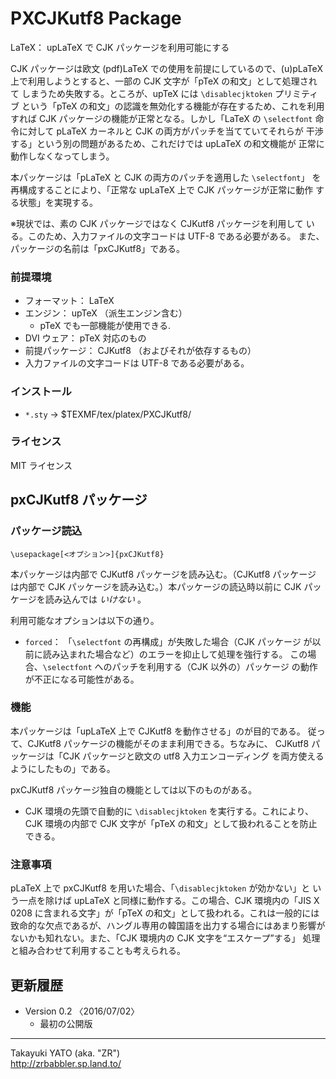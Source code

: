 PXCJKutf8 Package
=================

LaTeX： upLaTeX で CJK パッケージを利用可能にする

CJK パッケージは欧文 (pdf)LaTeX での使用を前提にしているので、(u)pLaTeX
上で利用しようとすると、一部の CJK 文字が「pTeX の和文」として処理されて
しまうため失敗する。ところが、upTeX には `\disablecjktoken` プリミティブ
という「pTeX の和文」の認識を無効化する機能が存在するため、これを利用
すれば CJK パッケージの機能が正常となる。しかし「LaTeX の `\selectfont`
命令に対して pLaTeX カーネルと CJK の両方がパッチを当てていてそれらが
干渉する」という別の問題があるため、これだけでは upLaTeX の和文機能が
正常に動作しなくなってしまう。

本パッケージは「pLaTeX と CJK の両方のパッチを適用した `\selectfont`」
を再構成することにより、「正常な upLaTeX 上で CJK パッケージが正常に動作
する状態」を実現する。

※現状では、素の CJK パッケージではなく CJKutf8 パッケージを利用して
いる。このため、入力ファイルの文字コードは UTF-8 である必要がある。
また、パッケージの名前は「pxCJKutf8」である。

### 前提環境

  * フォーマット： LaTeX
  * エンジン： upTeX （派生エンジン含む）
      - pTeX でも一部機能が使用できる.
  * DVI ウェア： pTeX 対応のもの
  * 前提パッケージ： CJKutf8 （およびそれが依存するもの）
  * 入力ファイルの文字コードは UTF-8 である必要がある。

### インストール

  - `*.sty`         → $TEXMF/tex/platex/PXCJKutf8/

### ライセンス

MIT ライセンス

pxCJKutf8 パッケージ
--------------------

### パッケージ読込

    \usepackage[<オプション>]{pxCJKutf8}

本パッケージは内部で CJKutf8 パッケージを読み込む。（CJKutf8 パッケージ
は内部で CJK パッケージを読み込む。）本パッケージの読込時以前に CJK
パッケージを読み込んでは *いけない* 。

利用可能なオプションは以下の通り。

  * `forced`： 「`\selectfont` の再構成」が失敗した場合（CJK パッケージ
    が以前に読み込まれた場合など）のエラーを抑止して処理を強行する。
    この場合、`\selectfont` へのパッチを利用する（CJK 以外の）パッケージ
    の動作が不正になる可能性がある。

### 機能

本パッケージは「upLaTeX 上で CJKutf8 を動作させる」のが目的である。
従って、CJKutf8 パッケージの機能がそのまま利用できる。ちなみに、
CJKutf8 パッケージは「CJK パッケージと欧文の utf8 入力エンコーディング
を両方使えるようにしたもの」である。

pxCJKutf8 パッケージ独自の機能としては以下のものがある。

  * CJK 環境の先頭で自動的に `\disablecjktoken` を実行する。これにより、
    CJK 環境の内部で CJK 文字が「pTeX の和文」として扱われることを防止
    できる。

### 注意事項

pLaTeX 上で pxCJKutf8 を用いた場合、「`\disablecjktoken` が効かない」と
いう一点を除けば upLaTeX と同様に動作する。この場合、CJK 環境内の「JIS
X 0208 に含まれる文字」が「pTeX の和文」として扱われる。これは一般的には
致命的な欠点であるが、ハングル専用の韓国語を出力する場合にはあまり影響が
ないかも知れない。また、「CJK 環境内の CJK 文字を“エスケープ”する」
処理と組み合わせて利用することも考えられる。

更新履歴
--------

  * Version 0.2  〈2016/07/02〉
      - 最初の公開版

--------------------
Takayuki YATO (aka. "ZR")  
http://zrbabbler.sp.land.to/
